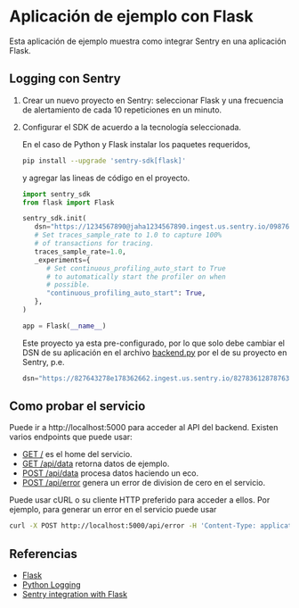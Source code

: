 # Aplicación de ejemplo con Flask

Esta aplicación de ejemplo muestra como integrar Sentry en una aplicación Flask.

## Logging con Sentry

1. Crear un nuevo proyecto en Sentry: seleccionar Flask y una frecuencia de alertamiento de cada 10 repeticiones en un minuto.

1. Configurar el SDK de acuerdo a la tecnología seleccionada. 

   En el caso de Python y Flask instalar los paquetes requeridos,
   
   ```bash
   pip install --upgrade 'sentry-sdk[flask]'
   ```

   y agregar las lineas de código en el proyecto.

   ```python
   import sentry_sdk
   from flask import Flask

   sentry_sdk.init(
      dsn="https://1234567890@jaha1234567890.ingest.us.sentry.io/0987654321",
      # Set traces_sample_rate to 1.0 to capture 100%
      # of transactions for tracing.
      traces_sample_rate=1.0,
      _experiments={
         # Set continuous_profiling_auto_start to True
         # to automatically start the profiler on when
         # possible.
         "continuous_profiling_auto_start": True,
      },
   )

   app = Flask(__name__)
   ```

   Este proyecto ya esta pre-configurado, por lo que solo debe cambiar el DSN de su aplicación en el archivo [backend.py](backend.py) por el de su proyecto en Sentry, p.e.
   
      ```python
      dsn="https://827643278e178362662.ingest.us.sentry.io/82783612878763",
      ```

## Como probar el servicio

Puede ir a http://localhost:5000 para acceder al API del backend. Existen varios endpoints que puede usar:

- [GET /](http://localhost:5000/) es el home del servicio.
- [GET /api/data](http://localhost:5000/api/data) retorna datos de ejemplo.
- [POST /api/data](http://localhost:5000/api/data) procesa datos haciendo un eco.
- [POST /api/error](http://localhost:5000/api/error) genera un error de division de cero en el servicio.

Puede usar cURL o su cliente HTTP preferido para acceder a ellos. Por ejemplo, para generar un error en el servicio puede usar

```bash
curl -X POST http://localhost:5000/api/error -H 'Content-Type: application/json' -d '{"data":"1"}'
```

## Referencias

- [Flask](https://flask.palletsprojects.com/en/stable/)
- [Python Logging](https://docs.python.org/3/library/logging.html)
- [Sentry integration with Flask](https://docs.sentry.io/platforms/python/integrations/flask/)